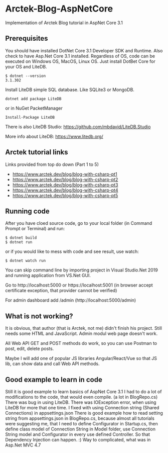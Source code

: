 # Arctek-Blog-AspNetCore
Implementation of Arctek Blog tutorial in AspNet Core 3.1

## Prerequisites

You should have installed DotNet Core 3.1 Developer SDK and Runtime. Also check to have Asp.Net Core 3.1 installed. Regardless of OS, code can be executed on Windows OS, MacOS, Linux OS. Just install DotBet Core for your OS and LiteDB.

```
$ dotnet --version
3.1.302
```

Install LiteDB simple SQL database. Like SQLite3 or MongoDB.
```
dotnet add package LiteDB
```
or in NuGet PacketManager
```
Install-Package LiteDB
```
There is also LiteDB Studio:
https://github.com/mbdavid/LiteDB.Studio

More info about LiteDB: https://www.litedb.org/

 
## Arctek tutorial links
Links provided from top do down (Part 1 to 5)
- https://www.arctek.dev/blog/blog-with-csharp-pt1
- https://www.arctek.dev/blog/blog-with-csharp-pt2
- https://www.arctek.dev/blog/blog-with-csharp-pt3
- https://www.arctek.dev/blog/blog-with-csharp-pt4
- https://www.arctek.dev/blog/blog-with-csharp-pt5

## Running code

After you have cloed source code, go to your local folder (in Command Prompt or Terminal) and run:
```
$ dotnet build
$ dotnet run
```

or if you would like to mess with code and see result, use watch:
```
$ dotnet watch run
```

You can skip command line by importing project in Visual Studio.Net 2019 and running application from VS.Net GUI.

Go to http://localhost:5000 or https://localhost:5001 (in browser accept certificate exception, that provider cannot be verified)

For admin dashboard add /admin (http://localhost:5000/admin)

## What is not working?

It is obvious, that author (that is Arctek, not me) didn't finish his project. Still needs some HTML and JavaScript. Admin modul web page doesn't work.

All Web API GET and POST methods do work, so you can use Postman to post, edit, delete posts.

Maybe I will add one of popular JS libraries Angular/React/Vue so that JS lib, can show data and call Web API methods.

## Good example to learn in code

Still it is good example to learn basics of AspNet Core 3.1
I had to do a lot of modifications to the code, that would even compile. (a lot in BlogRepo.cs) There was bug in using LiteDB. There was IOException error, when using LiteDB for more that one time. I fixed with using Connection string (Shared Connections) in appsettings.json There is good example how to read setting string from appsettings.json in BlogRepo.cs, because almost all tutorials were suggesting me, that I need to define Configurator in Startup.cs, then define class model of Connection String in Model folder, use Connection String model and Configurator in every use defined Controller. So that Dependency Injection can happen. :) Way to complicated, what was in Asp.Net MVC 4.7
